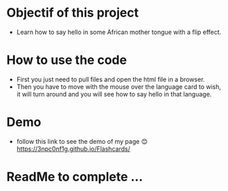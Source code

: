 # Objectif of this project

* Learn how to say hello in some African mother tongue with a flip effect.


# How to use the code

* First you  just need to pull files and open the html file in a browser.
* Then you have to move with the mouse over the language card to wish, it will turn around and you will see how to say hello in that language.

# Demo

* follow this link to see the demo of my page 😊 https://3npc0nf1g.github.io/Flashcards/

# ReadMe to complete ...
